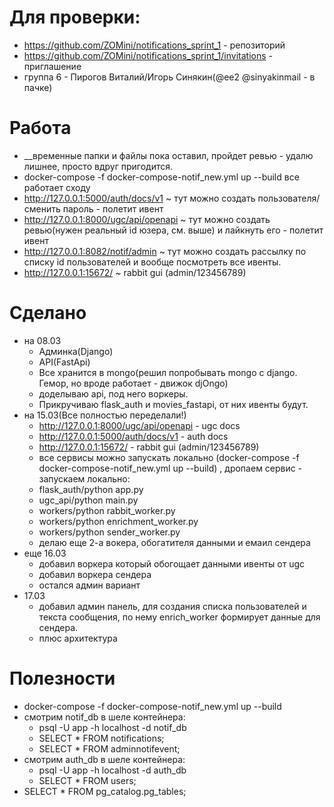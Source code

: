 # Для проверки:
  - https://github.com/ZOMini/notifications_sprint_1  - репозиторий
  - https://github.com/ZOMini/notifications_sprint_1/invitations - приглашение
  - группа 6 - Пирогов Виталий/Игорь Синякин(@ee2 @sinyakinmail - в пачке) 

# Работа
  - __временные папки и файлы пока оставил, пройдет ревью - удалю лишнее, просто вдруг пригодится.
  - docker-compose -f docker-compose-notif_new.yml up --build    все работает сходу
  - http://127.0.0.1:5000/auth/docs/v1  ~ тут можно создать пользователя/сменить пароль - полетит ивент
  - http://127.0.0.1:8000/ugc/api/openapi ~ тут можно создать ревью(нужен реальный id юзера, см. выше) и лайкнуть его - полетит ивент
  - http://127.0.0.1:8082/notif/admin ~ тут можно создать рассылку по списку id пользователей и вообще посмотреть все ивенты.
  - http://127.0.0.1:15672/ ~ rabbit gui (admin/123456789)

# Сделано
  - на 08.03
    - Админка(Django)
    - API(FastApi)  
    - Все хранится в mongo(решил попробывать mongo c django. Гемор, но вроде работает - движок djOngo)
    - доделываю api, под него воркеры.
    - Прикручиваю flask_auth и movies_fastapi, от них ивенты будут.
  - на 15.03(Все полностью переделали!)
    - http://127.0.0.1:8000/ugc/api/openapi   - ugc docs
    - http://127.0.0.1:5000/auth/docs/v1     - auth docs
    - http://127.0.0.1:15672/    - rabbit gui (admin/123456789)
    - все сервисы можно запускать локально (docker-compose -f docker-compose-notif_new.yml up --build) , дропаем сервис - запускаем локально:
    - flask_auth/python app.py
    - ugc_api/python main.py
    - workers/python rabbit_worker.py
    - workers/python enrichment_worker.py
    - workers/python sender_worker.py
    - делаю еще 2-а вокера, обогатителя данными и емаил сендера
  - еще 16.03
    - добавил воркера который обогощает данными ивенты от ugc
    - добавил воркера сендера
    - остался админ вариант
  - 17.03
    - добавил админ панель, для создания списка пользователей и текста сообщения, по нему enrich_worker формирует данные для сендера.
    - плюс архитектура

# Полезности
  - docker-compose -f docker-compose-notif_new.yml up --build
  - смотрим notif_db в шеле контейнера:
    - psql -U app -h localhost -d notif_db
    - SELECT * FROM notifications;
    - SELECT * FROM adminnotifevent;
  - смотрим auth_db в шеле контейнера:
    - psql -U app -h localhost -d auth_db
    - SELECT * FROM users;
  - SELECT * FROM pg_catalog.pg_tables;